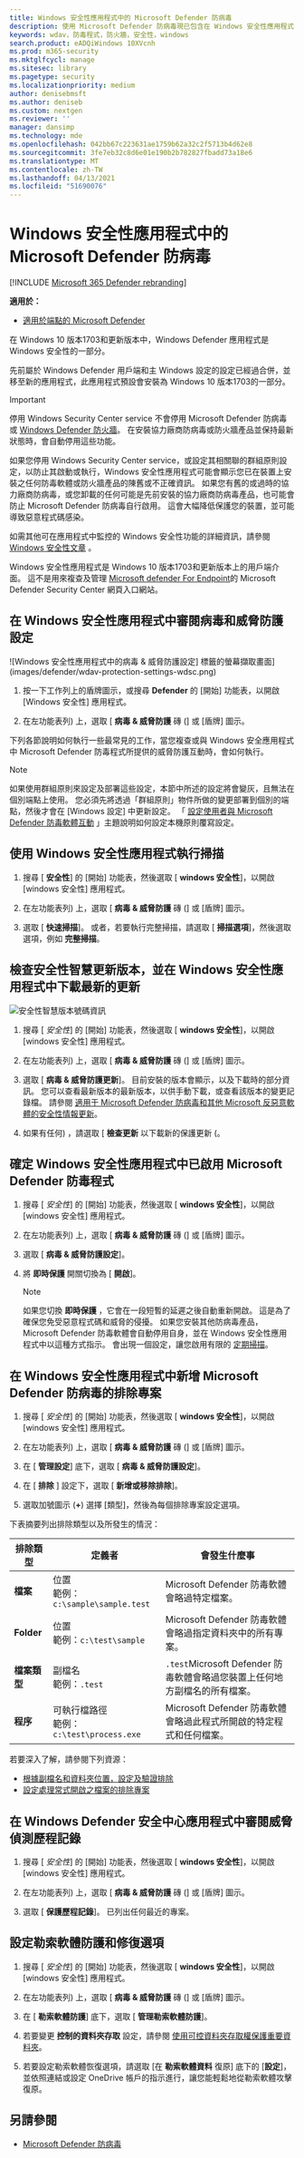 ```yaml
---
title: Windows 安全性應用程式中的 Microsoft Defender 防病毒
description: 使用 Microsoft Defender 防病毒現已包含在 Windows 安全性應用程式中，您可以檢查、比較及執行一般工作。
keywords: wdav，防毒程式，防火牆，安全性，windows
search.product: eADQiWindows 10XVcnh
ms.prod: m365-security
ms.mktglfcycl: manage
ms.sitesec: library
ms.pagetype: security
ms.localizationpriority: medium
author: denisebmsft
ms.author: deniseb
ms.custom: nextgen
ms.reviewer: ''
manager: dansimp
ms.technology: mde
ms.openlocfilehash: 042bb67c223631ae1759b62a32c2f5713b4d62e8
ms.sourcegitcommit: 3fe7eb32c8d6e01e190b2b782827fbadd73a18e6
ms.translationtype: MT
ms.contentlocale: zh-TW
ms.lasthandoff: 04/13/2021
ms.locfileid: "51690076"
---
```

# <a name="microsoft-defender-antivirus-in-the-windows-security-app"></a>Windows 安全性應用程式中的 Microsoft Defender 防病毒

[!INCLUDE [Microsoft 365 Defender rebranding](../../includes/microsoft-defender.md)]


**適用於：**

- [適用於端點的 Microsoft Defender](/microsoft-365/security/defender-endpoint/)

在 Windows 10 版本1703和更新版本中，Windows Defender 應用程式是 Windows 安全性的一部分。

先前屬於 Windows Defender 用戶端和主 Windows 設定的設定已經過合併，並移至新的應用程式，此應用程式預設會安裝為 Windows 10 版本1703的一部分。

> [!IMPORTANT]
> 停用 Windows Security Center service 不會停用 Microsoft Defender 防病毒或 [Windows Defender 防火牆](/windows/security/threat-protection/windows-firewall/windows-firewall-with-advanced-security)。 在安裝協力廠商防病毒或防火牆產品並保持最新狀態時，會自動停用這些功能。
>
> 如果您停用 Windows Security Center service，或設定其相關聯的群組原則設定，以防止其啟動或執行，Windows 安全性應用程式可能會顯示您已在裝置上安裝之任何防毒軟體或防火牆產品的陳舊或不正確資訊。
> 如果您有舊的或過時的協力廠商防病毒，或您卸載的任何可能是先前安裝的協力廠商防病毒產品，也可能會防止 Microsoft Defender 防病毒自行啟用。
> 這會大幅降低保護您的裝置，並可能導致惡意程式碼感染。

如需其他可在應用程式中監控的 Windows 安全性功能的詳細資訊，請參閱 [Windows 安全性文章](/windows/threat-protection/windows-defender-security-center/windows-defender-security-center) 。

Windows 安全性應用程式是 Windows 10 版本1703和更新版本上的用戶端介面。 這不是用來複查及管理 [Microsoft defender For Endpoint](/microsoft-365/security/defender-endpoint/microsoft-defender-endpoint)的 Microsoft Defender Security Center 網頁入口網站。

## <a name="review-virus-and-threat-protection-settings-in-the-windows-security-app"></a>在 Windows 安全性應用程式中審閱病毒和威脅防護設定

![Windows 安全性應用程式中的病毒 & 威脅防護設定] 標籤的螢幕擷取畫面](images/defender/wdav-protection-settings-wdsc.png)

1. 按一下工作列上的盾牌圖示，或搜尋 **Defender** 的 [開始] 功能表，以開啟 [Windows 安全性] 應用程式。

2. 在左功能表列) 上，選取 [ **病毒 & 威脅防護** 磚 (] 或 [盾牌] 圖示。
   
下列各節說明如何執行一些最常見的工作，當您複查或與 Windows 安全應用程式中 Microsoft Defender 防毒程式所提供的威脅防護互動時，會如何執行。

> [!NOTE]
> 如果使用群組原則來設定及部署這些設定，本節中所述的設定將會變灰，且無法在個別端點上使用。 您必須先將透過「群組原則」物件所做的變更部署到個別的端點，然後才會在 [Windows 設定] 中更新設定。 「 [設定使用者與 Microsoft Defender 防毒軟體互動](configure-end-user-interaction-microsoft-defender-antivirus.md) 」主題說明如何設定本機原則覆寫設定。

## <a name="run-a-scan-with-the-windows-security-app"></a>使用 Windows 安全性應用程式執行掃描

1. 搜尋 [ **安全性**] 的 [開始] 功能表，然後選取 [ **windows 安全性**]，以開啟 [windows 安全性] 應用程式。

2. 在左功能表列) 上，選取 [ **病毒 & 威脅防護** 磚 (] 或 [盾牌] 圖示。

3. 選取 [ **快速掃描**]。 或者，若要執行完整掃描，請選取 [ **掃描選項**]，然後選取選項，例如 **完整掃描**。

## <a name="review-the-security-intelligence-update-version-and-download-the-latest-updates-in-the-windows-security-app"></a>檢查安全性智慧更新版本，並在 Windows 安全性應用程式中下載最新的更新

![安全性智慧版本號碼資訊](images/defender/wdav-wdsc-defs.png)

1. 搜尋 [ *安全性*] 的 [開始] 功能表，然後選取 [ **windows 安全性**]，以開啟 [windows 安全性] 應用程式。

2. 在左功能表列) 上，選取 [ **病毒 & 威脅防護** 磚 (] 或 [盾牌] 圖示。

3. 選取 [ **病毒 & 威脅防護更新**]。 目前安裝的版本會顯示，以及下載時的部分資訊。 您可以查看最新版本的最新版本，以供手動下載，或查看該版本的變更記錄檔。 請參閱 [適用于 Microsoft Defender 防病毒和其他 Microsoft 反惡意軟體的安全性情報更新](https://www.microsoft.com/en-us/wdsi/defenderupdates)。

4. 如果有任何) ，請選取 [ **檢查更新** 以下載新的保護更新 (。

## <a name="ensure-microsoft-defender-antivirus-is-enabled-in-the-windows-security-app"></a>確定 Windows 安全性應用程式中已啟用 Microsoft Defender 防毒程式

1. 搜尋 [ *安全性*] 的 [開始] 功能表，然後選取 [ **windows 安全性**]，以開啟 [windows 安全性] 應用程式。

2. 在左功能表列) 上，選取 [ **病毒 & 威脅防護** 磚 (] 或 [盾牌] 圖示。

3. 選取 [ **病毒 & 威脅防護設定**]。

4. 將 **即時保護** 開關切換為 [ **開啟**]。

    > [!NOTE]
    > 如果您切換 **即時保護** ，它會在一段短暫的延遲之後自動重新開啟。 這是為了確保您免受惡意程式碼和威脅的侵擾。
    > 如果您安裝其他防病毒產品，Microsoft Defender 防毒軟體會自動停用自身，並在 Windows 安全性應用程式中以這種方式指示。 會出現一個設定，讓您啟用有限的 [定期掃描](limited-periodic-scanning-microsoft-defender-antivirus.md)。

## <a name="add-exclusions-for-microsoft-defender-antivirus-in-the-windows-security-app"></a>在 Windows 安全性應用程式中新增 Microsoft Defender 防病毒的排除專案

1. 搜尋 [ *安全性*] 的 [開始] 功能表，然後選取 [ **windows 安全性**]，以開啟 [windows 安全性] 應用程式。

2. 在左功能表列) 上，選取 [ **病毒 & 威脅防護** 磚 (] 或 [盾牌] 圖示。

3. 在 [ **管理設定**] 底下，選取 [ **病毒 & 威脅防護設定**]。

4. 在 [ **排除** ] 設定下，選取 [ **新增或移除排除**]。 

5. 選取加號圖示 (**+**) 選擇 [類型]，然後為每個排除專案設定選項。 

下表摘要列出排除類型以及所發生的情況：

|排除類型  |定義者  |會發生什麼事  |
|---------|---------|---------|
|**檔案** |位置 <br/>範例：`c:\sample\sample.test` |Microsoft Defender 防毒軟體會略過特定檔案。 |
|**Folder**    |位置 <br/>範例：`c:\test\sample`       |Microsoft Defender 防毒軟體會略過指定資料夾中的所有專案。         |
|**檔案類型**   |副檔名 <br/>範例：`.test` |`.test`Microsoft Defender 防毒軟體會略過您裝置上任何地方副檔名的所有檔案。         |
|**程序**     |可執行檔路徑 <br>範例：`c:\test\process.exe`         |Microsoft Defender 防毒軟體會略過此程式所開啟的特定程式和任何檔案。         |

若要深入了解，請參閱下列資源：
- [根據副檔名和資料夾位置，設定及驗證排除](./configure-extension-file-exclusions-microsoft-defender-antivirus.md) 
- [設定處理常式開啟之檔案的排除專案](./configure-process-opened-file-exclusions-microsoft-defender-antivirus.md)

## <a name="review-threat-detection-history-in-the-windows-defender-security-center-app"></a>在 Windows Defender 安全中心應用程式中審閱威脅偵測歷程記錄

1. 搜尋 [ *安全性*] 的 [開始] 功能表，然後選取 [ **windows 安全性**]，以開啟 [windows 安全性] 應用程式。

2. 在左功能表列) 上，選取 [ **病毒 & 威脅防護** 磚 (] 或 [盾牌] 圖示。

3. 選取 [ **保護歷程記錄**]。 已列出任何最近的專案。

## <a name="set-ransomware-protection-and-recovery-options"></a>設定勒索軟體防護和修復選項

1. 搜尋 [ *安全性*] 的 [開始] 功能表，然後選取 [ **windows 安全性**]，以開啟 [windows 安全性] 應用程式。

2. 在左功能表列) 上，選取 [ **病毒 & 威脅防護** 磚 (] 或 [盾牌] 圖示。

3. 在 [ **勒索軟體防護**] 底下，選取 [ **管理勒索軟體防護**]。

4. 若要變更 **控制的資料夾存取** 設定，請參閱 [使用可控資料夾存取權保護重要資料夾](/microsoft-365/security/defender-endpoint/controlled-folders)。

5. 若要設定勒索軟體恢復選項，請選取 [在 **勒索軟體資料** 復原] 底下的 [**設定**]，並依照連結或設定 OneDrive 帳戶的指示進行，讓您能輕鬆地從勒索軟體攻擊復原。

## <a name="see-also"></a>另請參閱
- [Microsoft Defender 防病毒](microsoft-defender-antivirus-in-windows-10.md)